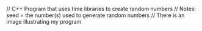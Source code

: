 // C++ Program that uses time libraries to create random numbers
// Notes: seed = the number(s) used to generate random numbers
// There is an image illustrating my program 
             
